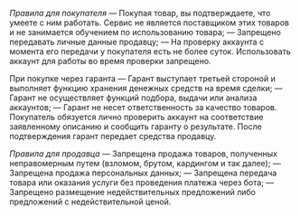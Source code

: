 *Правила для покупателя*
— Покупая товар\, вы подтверждаете\, что умеете с ним работать\. Сервис не является поставщиком этих товаров и не занимается обучением по использованию товара\;
— Запрещено передавать личные данные продавцу\;
— На проверку аккаунта с момента его передачи у покупателя есть не более суток\. Использовать аккаунт для работы во время проверки запрещено\.

При покупке через гаранта
— Гарант выступает третьей стороной и выполняет функцию хранения денежных средств на время сделки\;
— Гарант не осуществляет функций подбора\, выдачи или анализа аккаунтов\;
— Гарант не несет ответственность за качество товаров\. Покупатель обязуется лично проверить аккаунт на соответствие заявленному описанию и сообщить гаранту о результате\. После подтверждения гарант передает средства продавцу\.


*Правила для продавца*
— Запрещена продажа товаров\, полученных неправомерным путем \(взломом\, брутом\, кардингом и так далее\)\;
— Запрещена продажа персональных данных\;
— Запрещена передача товара или оказания услуги без проведения платежа через бота\;
— Запрещено размещение недействительных предложений либо предложений с недействительной ценой\.